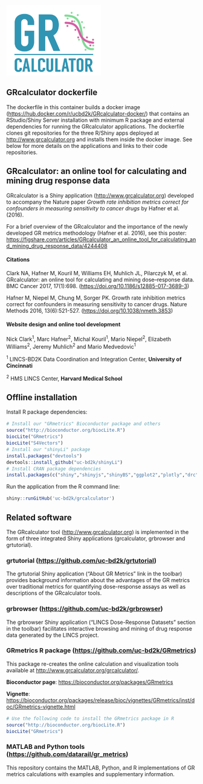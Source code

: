 <a href = http://www.grcalculator.org>
<img src="GRcalculator-logo.jpg" width="250">
</a>

## GRcalculator dockerfile

The dockerfile in this container builds a docker image (https://hub.docker.com/r/ucbd2k/GRcalculator-docker/) that contains an RStudio/Shiny Server installation with minimum R package and external dependencies for running the GRcalculator applications. The dockerfile clones git repositories for the three R/Shiny apps deployed at http://www.grcalculator.org and installs them inside the docker image. See below for more details on the applications and links to their code repositories.

## GRcalculator: an online tool for calculating and mining drug response data

GRcalculator is a Shiny application (http://www.grcalculator.org) developed to accompany the Nature paper *Growth rate inhibition metrics correct for confounders in measuring sensitivity to cancer drugs* by Hafner et al. (2016).

For a brief overview of the GRcalculator and the importance of the newly developed GR metrics methodology (Hafner et al. 2016), see this poster:
https://figshare.com/articles/GRcalculator_an_online_tool_for_calculating_and_mining_drug_response_data/4244408

#### Citations

Clark NA, Hafner M, Kouril M, Williams EH, Muhlich JL, Pilarczyk M, et al. GRcalculator: an online tool for calculating and mining dose–response data. BMC Cancer 2017, 17(1):698. (https://doi.org/10.1186/s12885-017-3689-3)

Hafner M, Niepel M, Chung M, Sorger PK. Growth rate inhibition metrics correct for confounders in measuring sensitivity to cancer drugs. Nature Methods 2016, 13(6):521-527. (https://doi.org/10.1038/nmeth.3853)

#### Website design and online tool development

Nick Clark<sup>1</sup>, Marc Hafner<sup>2</sup>, Michal Kouril<sup>1</sup>, Mario Niepel<sup>2</sup>, Elizabeth Williams<sup>2</sup>, Jeremy Muhlich<sup>2</sup> and Mario Medvedovic<sup>1</sup>

<sup>1</sup> LINCS-BD2K Data Coordination and Integration Center, **University of Cincinnati**

<sup>2</sup> HMS LINCS Center, **Harvard Medical School**

## Offline installation

Install R package dependencies:

```r
# Install our "GRmetrics" Bioconductor package and others
source("http://bioconductor.org/biocLite.R")
biocLite("GRmetrics")
biocLite("S4Vectors")
# Install our "shinyLi" package
install.packages("devtools")
devtools::install_github("uc-bd2k/shinyLi")
# Install CRAN package dependencies
install.packages(c("shiny","shinyjs","shinyBS","ggplot2","plotly","drc","stringr","readr"))

```
Run the application from the R command line:
```r
shiny::runGitHub('uc-bd2k/grcalculator')
```
## Related software
The GRcalculator tool (http://www.grcalculator.org) is implemented in the form of three integrated Shiny applications (grcalculator, grbrowser and grtutorial).

### grtutorial (https://github.com/uc-bd2k/grtutorial)
The grtutorial Shiny application (“About GR Metrics” link in the toolbar) provides background information about the advantages of the GR metrics over traditional metrics for quantifying dose-response assays as well as descriptions of the GRcalculator tools.

### grbrowser (https://github.com/uc-bd2k/grbrowser)
The grbrowser Shiny application (“LINCS Dose-Response Datasets” section in the toolbar) facilitates interactive browsing and mining of drug response data generated by the LINCS project.

### GRmetrics R package (https://github.com/uc-bd2k/GRmetrics)
This package re-creates the online calculation and visualization tools available at http://www.grcalculator.org/grcalculator/.

**Bioconductor page**: https://bioconductor.org/packages/GRmetrics

**Vignette**: https://bioconductor.org/packages/release/bioc/vignettes/GRmetrics/inst/doc/GRmetrics-vignette.html

```R
# Use the following code to install the GRmetrics package in R
source("http://bioconductor.org/biocLite.R")
biocLite("GRmetrics")
```

### MATLAB and Python tools (https://github.com/datarail/gr_metrics)
This repository contains the MATLAB, Python, and R implementations of GR metrics calculations with examples and supplementary information.
